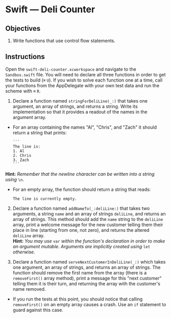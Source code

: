 # Swift — Deli Counter

## Objectives

1. Write functions that use control flow statements.

## Instructions

Open the `swift-deli-counter.xcworkspace` and navigate to the `Sandbox.swift` file. You will need to declare all three functions in order to get the tests to build (`⌘` `U`). If you wish to solve each function one at a time, call your functions from the AppDelegate with your own test data and run the scheme with `⌘` `R`.

1. Declare a function named `stringForDeliLine(_:)` that takes one argument, an array of strings, and returns a string. Write its implementation so that it provides a readout of the names in the argument array. 
  * For an array containing the names "Al", "Chris", and "Zach" it should return a string that prints:

        ```
        The line is:
        1. Al
        2. Chris
        3. Zach
        ```  
   **Hint:** *Remember that the newline character can be written into a string using* `\n`.
   * For an empty array, the function should return a string that reads:  

        ```
        The line is currently empty.
        ```

2. Declare a function named `addNameTo(_:deliLine:)` that takes two arguments, a string `name` and an array of strings `deliLine`, and returns an array of strings. This method should add the `name` string to the `deliLine` array, print a welcome message for the new customer telling them their place in line (starting from one, not zero), and returns the altered `deliLine` array.  
**Hint:** *You may use* `var` *within the function's declaration in order to make an argument mutable. Arguments are implicitly created using* `let` *otherwise.* 

3. Declare a function named `serveNextCustomerInDeliLine(_:)` which takes one argument, an array of strings, and returns an array of strings. The function should remove the first name from the array (there is a `removeFirst()` array method), print a message for this "next customer" telling them it is their turn, and returning the array with the customer's name removed.
  * If you run the tests at this point, you should notice that calling `removeFirst()` on an empty array causes a crash. Use an `if` statement to guard against this case.
